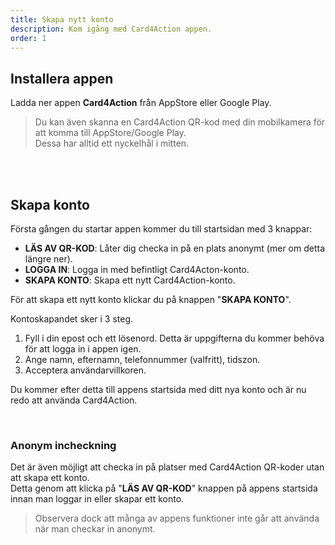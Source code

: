 ```yaml
---
title: Skapa nytt konto
description: Kom igång med Card4Action appen.
order: 1
---
```


## Installera appen
Ladda ner appen **Card4Action** från AppStore eller Google Play.

> Du kan även skanna en Card4Action QR-kod med din mobilkamera för att komma till AppStore/Google Play.  
> Dessa har alltid ett nyckelhål i mitten.

<br/><br/>

## Skapa konto
Första gången du startar appen kommer du till startsidan med 3 knappar:
* **LÄS AV QR-KOD**: Låter dig checka in på en plats anonymt (mer om detta längre ner).
* **LOGGA IN**: Logga in med befintligt Card4Acton-konto.
* **SKAPA KONTO**: Skapa ett nytt Card4Action-konto.

För att skapa ett nytt konto klickar du på knappen "**SKAPA KONTO**". 

Kontoskapandet sker i 3 steg.

1. Fyll i din epost och ett lösenord. Detta är uppgifterna du kommer behöva för att logga in i appen igen.
2. Ange namn, efternamn, telefonnummer (valfritt), tidszon.
3. Acceptera användarvillkoren.

Du kommer efter detta till appens startsida med ditt nya konto och är nu redo att använda Card4Action.

<br/>
 
### Anonym incheckning
Det är även möjligt att checka in på platser med Card4Action QR-koder utan att skapa ett konto.  
Detta genom att klicka på "**LÄS AV QR-KOD**" knappen på appens startsida innan man loggar in eller skapar ett konto.

> Observera dock att många av appens funktioner inte går att använda när man checkar in anonymt.